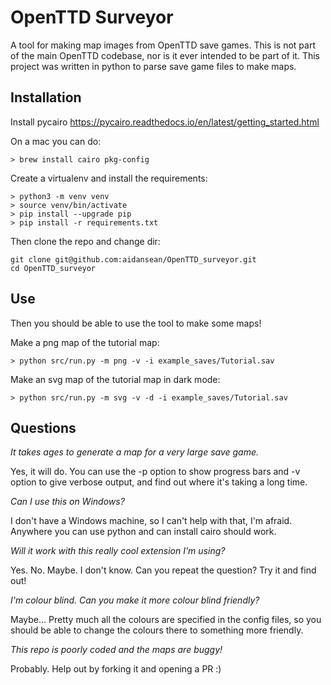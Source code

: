 # OpenTTD Surveyor
A tool for making map images from OpenTTD save games. This is not part of the main OpenTTD codebase, nor is it ever intended to be part of it. This project was written in python to parse save game files to make maps.

## Installation

Install pycairo
https://pycairo.readthedocs.io/en/latest/getting_started.html

On a mac you can do:

```
> brew install cairo pkg-config
```

Create a virtualenv and install the requirements:

```
> python3 -m venv venv
> source venv/bin/activate
> pip install --upgrade pip
> pip install -r requirements.txt
```

Then clone the repo and change dir:

```
git clone git@github.com:aidansean/OpenTTD_surveyor.git
cd OpenTTD_surveyor
```

## Use

Then you should be able to use the tool to make some maps!

Make a png map of the tutorial map:
```
> python src/run.py -m png -v -i example_saves/Tutorial.sav
```

Make an svg map of the tutorial map in dark mode:
```
> python src/run.py -m svg -v -d -i example_saves/Tutorial.sav
```

## Questions

*It takes ages to generate a map for a very large save game.*

Yes, it will do. You can use the -p option to show progress bars and -v option to give verbose output, and find out where it's taking a long time.

*Can I use this on Windows?*

I don't have a Windows machine, so I can't help with that, I'm afraid. Anywhere you can use python and can install cairo should work.

*Will it work with this really cool extension I'm using?*

Yes. No. Maybe. I don't know. Can you repeat the question? Try it and find out!

*I'm colour blind. Can you make it more colour blind friendly?*

Maybe... Pretty much all the colours are specified in the config files, so you should be able to change the colours there to something more friendly.


*This repo is poorly coded and the maps are buggy!*

Probably. Help out by forking it and opening a PR :)
